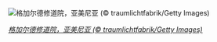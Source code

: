 
![格加尔德修道院，亚美尼亚 (© traumlichtfabrik/Getty Images)](https://cn.bing.com//th?id=OHR.GeghardMonastery_ZH-CN8114246142_1920x1080.jpg&rf=LaDigue_1920x1080.jpg&pid=hp)

*[格加尔德修道院，亚美尼亚 (© traumlichtfabrik/Getty Images)](https://www.bing.com/search?q=%E6%A0%BC%E5%8A%A0%E5%B0%94%E5%BE%B7%E4%BF%AE%E9%81%93%E9%99%A2&form=hpcapt&mkt=zh-cn)*
